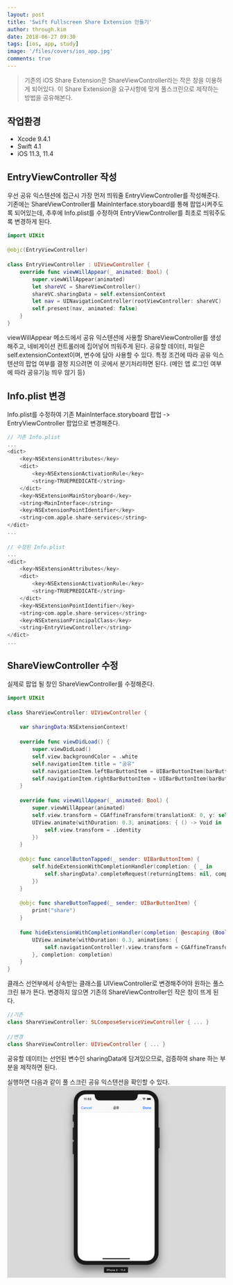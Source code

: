 ```yaml
---
layout: post
title: 'Swift Fullscreen Share Extension 만들기'
author: through.kim
date: 2018-06-27 09:30
tags: [ios, app, study]
image: '/files/covers/ios_app.jpg'
comments: true
---
```


> 기존의 iOS Share Extension은 ShareViewController라는 작은 창을 이용하게 되어있다. 
 이 Share Extension을 요구사항에 맞게 풀스크린으로 제작하는 방법을 공유해본다.


## 작업환경
 - Xcode 9.4.1
 - Swift 4.1
 - iOS 11.3, 11.4
 

## EntryViewController 작성

우선 공유 익스텐션에 접근시 가장 먼저 띄워줄 EntryViewController를 작성해준다. 
기존에는 ShareViewController를 MainInterface.storyboard를 통해 팝업시켜주도록 되어있는데,
추후에 Info.plist를 수정하여 EntryViewController를 최초로 띄워주도록 변경하게 된다. 


```swift
import UIKit

@objc(EntryViewController)

class EntryViewController : UIViewController {
    override func viewWillAppear(_ animated: Bool) {
        super.viewWillAppear(animated)
        let shareVC = ShareViewController()
        shareVC.sharingData = self.extensionContext
        let nav = UINavigationController(rootViewController: shareVC)
        self.present(nav, animated: false)
    }
}
```

viewWillAppear 메소드에서 공유 익스텐션에 사용할 ShareViewController를 생성해주고, 
네비게이션 컨트롤러에 집어넣어 띄워주게 된다. 공유할 데이터, 파일은 self.extensionContext이며, 변수에 담아 사용할 수 있다. 
특정 조건에 따라 공유 익스텐션의 팝업 여부를 결정 지으려면 이 곳에서 분기처리하면 된다. (메인 앱 로그인 여부에 따라 공유기능 띄우 않기 등)


## Info.plist 변경

Info.plist를 수정하여 기존 MainInterface.storyboard 팝업 -> EntryViewController 팝업으로 변경해준다.

```swift
// 기존 Info.plist
...
<dict>
    <key>NSExtensionAttributes</key>
    <dict>
        <key>NSExtensionActivationRule</key>
        <string>TRUEPREDICATE</string>
    </dict>
    <key>NSExtensionMainStoryboard</key>
    <string>MainInterface</string>
    <key>NSExtensionPointIdentifier</key>
    <string>com.apple.share-services</string>
</dict>
...

// 수정된 Info.plist
...
<dict>
    <key>NSExtensionAttributes</key>
    <dict>
        <key>NSExtensionActivationRule</key>
        <string>TRUEPREDICATE</string>
    </dict>
    <key>NSExtensionPointIdentifier</key>
    <string>com.apple.share-services</string>
    <key>NSExtensionPrincipalClass</key>
    <string>EntryViewController</string>
</dict>
...

```


## ShareViewController 수정

실제로 팝업 될 창인 ShareViewController를 수정해준다.

```swift 
import UIKit

class ShareViewController: UIViewController {
    
    var sharingData:NSExtensionContext!

    override func viewDidLoad() {
        super.viewDidLoad()
        self.view.backgroundColor = .white
        self.navigationItem.title = "공유"
        self.navigationItem.leftBarButtonItem = UIBarButtonItem(barButtonSystemItem: .cancel, target: self, action: #selector(self.cancelButtonTapped(_:)))
        self.navigationItem.rightBarButtonItem = UIBarButtonItem(barButtonSystemItem: .done, target: self, action: #selector(self.shareButtonTapped(_:)))
    }
    
    override func viewWillAppear(_ animated: Bool) {
        super.viewWillAppear(animated)
        self.view.transform = CGAffineTransform(translationX: 0, y: self.view.frame.size.height)
        UIView.animate(withDuration: 0.3, animations: { () -> Void in
            self.view.transform = .identity
        })
    }

    @objc func cancelButtonTapped(_ sender: UIBarButtonItem) {
        self.hideExtensionWithCompletionHandler(completion: { _ in
            self.sharingData?.completeRequest(returningItems: nil, completionHandler: nil)
        })
    }
    
    @objc func shareButtonTapped(_ sender: UIBarButtonItem) {
        print("share")
    }
    
    func hideExtensionWithCompletionHandler(completion: @escaping (Bool) -> Void) {
        UIView.animate(withDuration: 0.3, animations: {
            self.navigationController!.view.transform = CGAffineTransform(translationX: 0, y: self.navigationController!.view.frame.size.height)
        }, completion: completion)
    }
}

```

클래스 선언부에서 상속받는 클래스를 UIViewController로 변경해주어야 원하는 풀스크린 뷰가 뜬다. 
변경하지 않으면 기존의 ShareViewController인 작은 창이 뜨게 된다. 

```swift
//기존
class ShareViewController: SLComposeServiceViewController { ... } 

//변경
class ShareViewController: UIViewController { ... }
```

공유할 데이터는 선언된 변수인 sharingData에 담겨있으므로, 검증하여 share 하는 부분을 제작하면 된다.


실행하면 다음과 같이 풀 스크린 공유 익스텐션을 확인할 수 있다.
![실행결과](/files/ios_images/result.png)
